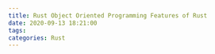 ```yaml
---
title: Rust Object Oriented Programming Features of Rust
date: 2020-09-13 18:21:00
tags:
categories: Rust
---
```

